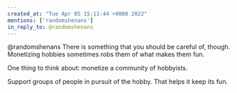 ```yaml
---
created_at: "Tue Apr 05 15:11:44 +0000 2022"
mentions: ['randomshenans']
in_reply_to: @randomshenans
---
```


@randomshenans There is something that you should be careful of, though. Monetizing hobbies sometimes robs them of what makes them fun.

One thing to think about: monetize a community of hobbyists. 

Support groups of people in pursuit of the hobby. That helps it keep its fun.